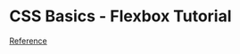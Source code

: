 # CSS Basics - Flexbox Tutorial

[Reference](https://www.freecodecamp.org/news/learn-flexbox-common-use-cases/)
